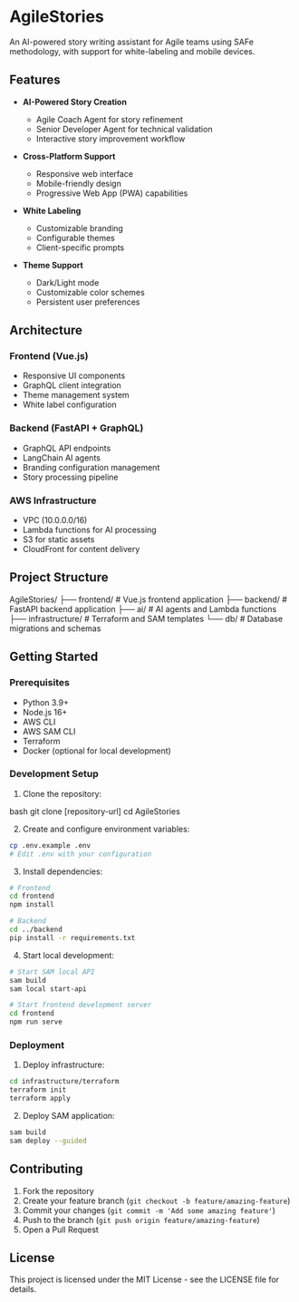 # AgileStories

An AI-powered story writing assistant for Agile teams using SAFe methodology, with support for white-labeling and mobile devices.

## Features

- **AI-Powered Story Creation**
  - Agile Coach Agent for story refinement
  - Senior Developer Agent for technical validation
  - Interactive story improvement workflow

- **Cross-Platform Support**
  - Responsive web interface
  - Mobile-friendly design
  - Progressive Web App (PWA) capabilities

- **White Labeling**
  - Customizable branding
  - Configurable themes
  - Client-specific prompts

- **Theme Support**
  - Dark/Light mode
  - Customizable color schemes
  - Persistent user preferences

## Architecture

### Frontend (Vue.js)
- Responsive UI components
- GraphQL client integration
- Theme management system
- White label configuration

### Backend (FastAPI + GraphQL)
- GraphQL API endpoints
- LangChain AI agents
- Branding configuration management
- Story processing pipeline

### AWS Infrastructure
- VPC (10.0.0.0/16)
- Lambda functions for AI processing
- S3 for static assets
- CloudFront for content delivery

## Project Structure

AgileStories/
├── frontend/ # Vue.js frontend application
├── backend/ # FastAPI backend application
├── ai/ # AI agents and Lambda functions
├── infrastructure/ # Terraform and SAM templates
└── db/ # Database migrations and schemas

## Getting Started

### Prerequisites
- Python 3.9+
- Node.js 16+
- AWS CLI
- AWS SAM CLI
- Terraform
- Docker (optional for local development)

### Development Setup

1. Clone the repository:

bash
git clone [repository-url]
cd AgileStories

2. Create and configure environment variables:
```bash
cp .env.example .env
# Edit .env with your configuration
```

3. Install dependencies:
```bash
# Frontend
cd frontend
npm install

# Backend
cd ../backend
pip install -r requirements.txt
```

4. Start local development:
```bash
# Start SAM local API
sam build
sam local start-api

# Start frontend development server
cd frontend
npm run serve
```

### Deployment

1. Deploy infrastructure:
```bash
cd infrastructure/terraform
terraform init
terraform apply
```

2. Deploy SAM application:
```bash
sam build
sam deploy --guided
```

## Contributing

1. Fork the repository
2. Create your feature branch (`git checkout -b feature/amazing-feature`)
3. Commit your changes (`git commit -m 'Add some amazing feature'`)
4. Push to the branch (`git push origin feature/amazing-feature`)
5. Open a Pull Request

## License

This project is licensed under the MIT License - see the LICENSE file for details.

